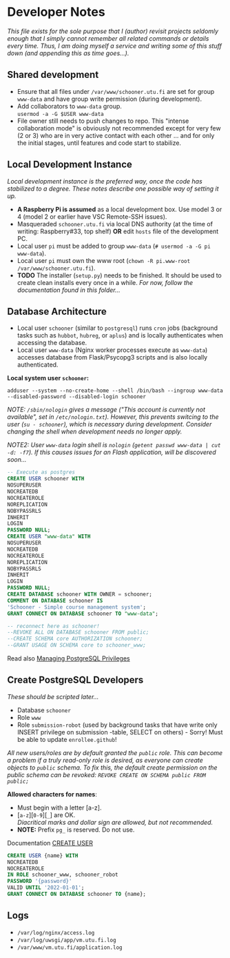 # Developer Notes

_This file exists for the sole purpose that I (author) revisit projects seldomly enough that I simply cannot remember all related commands or details every time. Thus, I am doing myself a service and writing some of this stuff down (and appending this as time goes...)._

## Shared development

- Ensure that all files under `/var/www/schooner.utu.fi` are set for group `www-data` and have group write permission (during development).
- Add collaborators to `www-data` group.  
  `usermod -a -G $USER www-data`
- File owner still needs to push changes to repo. This "intense collaboration mode" is obviously not recommended except for very few (2 or 3) who are in very active contact with each other ... and for only the initial stages, until features and code start to stabilize.

## Local Development Instance

_Local development instance is the preferred way, once the code has stabilized to a degree. These notes describe one possible way of setting it up._

- **A Raspberry Pi is assumed** as a local development box. Use model 3 or 4 (model 2 or earlier have VSC Remote-SSH issues).
- Masqueraded `schooner.utu.fi` via local DNS authority (at the time of writing: Raspberry#33, top shelf) **OR** edit `hosts` file of the development PC.
- Local user `pi` must be added to group `www-data` (`# usermod -a -G pi www-data`).
- Local user `pi` must own the www root (`chown -R pi.www-root /var/www/schooner.utu.fi`).
- **TODO** The installer (`setup.py`) needs to be finished. It should be used to create clean installs every once in a while. _For now, follow the documentation found in this folder..._

## Database Architecture

- Local user `schooner` (similar to `postgresql`) runs `cron` jobs (background tasks such as `hubbot`, `hubreg`, or `aplus`) and is locally authenticates when accessing the database.
- Local user `www-data` (Nginx worker processes execute as `www-data`) accesses database from Flask/Psycopg3 scripts and is also locally authenticated.

**Local system user `schooner`:**
```shell
adduser --system --no-create-home --shell /bin/bash --ingroup www-data --disabled-password --disabled-login schooner
```
_NOTE: `/sbin/nologin` gives a message ("This account is currently not available", set in `/etc/nologin.txt`). However, this prevents switcing to the user (`su - schooner`), which is necessary during development. Consider changing the shell when development needs no longer apply._

_NOTE2: User `www-data` login shell is `nologin` (`getent passwd www-data | cut -d: -f7`). If this causes issues for an Flash application, will be discovered soon..._

```SQL
-- Execute as postgres
CREATE USER schooner WITH
NOSUPERUSER
NOCREATEDB
NOCREATEROLE
NOREPLICATION
NOBYPASSRLS
INHERIT
LOGIN
PASSWORD NULL;
CREATE USER "www-data" WITH
NOSUPERUSER
NOCREATEDB
NOCREATEROLE
NOREPLICATION
NOBYPASSRLS
INHERIT
LOGIN
PASSWORD NULL;
CREATE DATABASE schooner WITH OWNER = schooner;
COMMENT ON DATABASE schooner IS
'Schooner - Simple course management system';
GRANT CONNECT ON DATABASE schooner TO "www-data";

-- reconnect here as schooner!
--REVOKE ALL ON DATABASE schooner FROM public;
--CREATE SCHEMA core AUTHORIZATION schooner;
--GRANT USAGE ON SCHEMA core to schooner_www;


```

Read also [Managing PostgreSQL Privileges](https://aws.amazon.com/blogs/database/managing-postgresql-users-and-roles/)

## Create PostgreSQL Developers

_These should be scripted later..._  
- Database `schooner`
- Role `www`
- Role `submission-robot` (used by background tasks that have write only INSERT privilege on submission -table, SELECT on others) - Sorry! Must be able to update `enrollee.github`!

_All new users/roles are by default granted the `public` role. This can become a problem if a truly read-only role is desired, as everyone can create objects to `public` schema. To fix this, the default create permission on the public schema can be revoked: `REVOKE CREATE ON SCHEMA public FROM public;`_

**Allowed characters for names**:
- Must begin with a letter [a-z].
- [`a-z`][`0-9`][`_`] are OK.  
  _Diacritical marks and dollar sign are allowed, but not recommended._  
- **NOTE:** Prefix `pg_` is reserved. Do not use.




Documentation [CREATE USER](https://www.postgresql.org/docs/12/sql-createuser.html)
```SQL
CREATE USER {name} WITH
NOCREATEDB
NOCREATEROLE
IN ROLE schooner_www, schooner_robot
PASSWORD '{password}'
VALID UNTIL '2022-01-01';
GRANT CONNECT ON DATABASE schooner TO {name};
```

## Logs

 - `/var/log/nginx/access.log`
 - `/var/log/uwsgi/app/vm.utu.fi.log`
 - `/var/www/vm.utu.fi/application.log`

